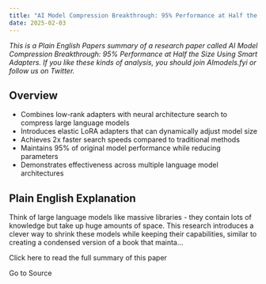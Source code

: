 ```yaml
---
title: "AI Model Compression Breakthrough: 95% Performance at Half the Size Using Smart Adapters"
date: 2025-02-03
---
```


_This is a Plain English Papers summary of a research paper called AI Model Compression Breakthrough: 95% Performance at Half the Size Using Smart Adapters. If you like these kinds of analysis, you should join AImodels.fyi or follow us on Twitter._

## Overview

- Combines low-rank adapters with neural architecture search to compress large language models
- Introduces elastic LoRA adapters that can dynamically adjust model size
- Achieves 2x faster search speeds compared to traditional methods
- Maintains 95% of original model performance while reducing parameters
- Demonstrates effectiveness across multiple language model architectures

## Plain English Explanation

Think of large language models like massive libraries - they contain lots of knowledge but take up huge amounts of space. This research introduces a clever way to shrink these models while keeping their capabilities, similar to creating a condensed version of a book that mainta...

Click here to read the full summary of this paper

Go to Source
